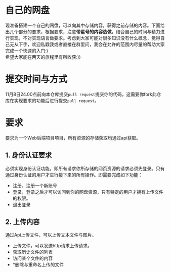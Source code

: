 # 自己的网盘
现准备搭建一个自己的网盘，可以向其中存储内容，获得之前存储的内容。下面给出几个部分的要求，根据要求，注意**带星号的内容选做**，结合自己的时间与精力进行实现，不对实现语言做要求。考虑到大家可能对很多知识没有什么概念，觉得自己无从下手，欢迎私戳我或者直接在群里问，我会在允许的范围内尽量的帮助大家完成一个快速的入门:)  
希望大家能在两天的旅程里有所收获:))

# 提交时间与方式
11月8日24.00点前向本仓库提交`pull request`提交你的代码，这需要你fork此仓库在实现要求的功能后进行提交`pull request`。
# 要求
要求为一个Web后端项目项目，所有资源的存储获取均通过api获取。
## 1. 身份认证要求
必须实现身份认证功能，即所有请求你所存储的网页资源的请求必须先登录。只有通过身份认证的用户才进行接下来的所有操作。即需要完成如下功能：  
- 注册，注册一个新账号
- 登录，登录之后才可以访问到你的网盘资源，只有特定的用户才拥有上传文件的权限。
- 退出登录

## 2. 上传内容
通过Api上传文件，可以上传文本文件与图片。  
- 上传文件，可以发送http请求上传请求。
- 获取历史文件的列表
- 访问某个文件的内容
- *删除与重命名上传的文件
